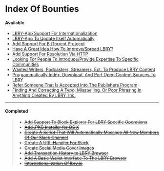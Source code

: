 # Index Of Bounties
#### Available
- [LBRY-App Support For Internationalization](https://github.com/lbryio/lbry.io/blob/master/content/bounty/app-i18n.md "Available")
- [LBRY-App To Update Itself Automatically](https://github.com/lbryio/lbry.io/blob/master/content/bounty/automatic-app-updates.md "Available")
- [Add Support For BitTorrent Protocol](https://github.com/lbryio/lbry.io/blob/master/content/bounty/bittorrent-support.md "Available")
- [Have A Great Idea How To Improve/Spread LBRY?](https://github.com/lbryio/lbry.io/blob/master/content/bounty/custom-project.md "Available")
- [Add Support For Resolution Via HTTP](https://github.com/lbryio/lbry.io/blob/master/content/bounty/http-support.md "Available")
- [Looking For People To Introduce/Provide Expertise To Specific Communities](https://github.com/lbryio/lbry.io/blob/master/content/bounty/lbry-club.md "Available")
- [Wanted Writers, Podcasters, Streamers, Ect. To Produce LBRY Content](https://github.com/lbryio/lbry.io/blob/master/content/bounty/pr-for-lbry.md "Available")
- [Programmatically Index, Download, And Port Open Content Sources To LBRY](https://github.com/lbryio/lbry.io/blob/master/content/bounty/publish-open-content.md "Available")
- [Refer Someone That Is Accepted Into The Publishers Program](https://github.com/lbryio/lbry.io/blob/master/content/bounty/refer-publisher.md "Available")
- [Finding And Correcting A Typo, Misspelling, Or Poor Phrasing In Anything Created By LBRY, Inc.](https://github.com/lbryio/lbry.io/blob/master/content/bounty/typos-and-edits.md "Available")
***
#### Completed
> - [~~Add Support To Block Explorer For LBRY Specific Operations~~](https://github.com/lbryio/lbry.io/blob/master/content/bounty/modified-block-explorer.md "Completed")
> - [~~Add .PKG Installer for OS X~~](https://github.com/lbryio/lbry.io/blob/master/content/bounty/pkg-installer-for-osx.md "Completed")
> - [~~Create A Script That Will Automatically Message All New Members Of Our Slack Channel~~](https://github.com/lbryio/lbry.io/blob/master/content/bounty/slack-greeting.md "Completed")
> - [~~Create A URL Handler For Slack~~](https://github.com/lbryio/lbry.io/blob/master/content/bounty/slack-lbry-url-handler.md "Completed")
> - [~~Create Social Media Cover Images~~](https://github.com/lbryio/lbry.io/blob/master/content/bounty/social-media-cover-images.md "Completed")
> - [~~Add Transaction History to LBRY Browser~~](https://github.com/lbryio/lbry.io/blob/master/content/bounty/transaction-history.md "Completed")
> - [~~Add A Basic Wallet Interface To The LBRY Browser~~](https://github.com/lbryio/lbry.io/blob/master/content/bounty/wallet-ui.md "Completed")
> - [~~Internationalization Of lbry.io~~](https://github.com/lbryio/lbry.io/blob/master/content/bounty/web-i18n.md "Completed")
